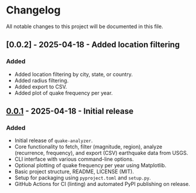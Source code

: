 # Changelog
All notable changes to this project will be documented in this file.

## [0.0.2] - 2025-04-18 - Added location filtering

### Added
- Added location filtering by city, state, or country.
- Added radius filtering.
- Added export to CSV.
- Added plot of quake frequency per year.

## [0.0.1] - 2025-04-18 - Initial release

### Added
- Initial release of `quake-analyzer`.
- Core functionality to fetch, filter (magnitude, region), analyze (recurrence, frequency), and export (CSV) earthquake data from USGS.
- CLI interface with various command-line options.
- Optional plotting of quake frequency per year using Matplotlib.
- Basic project structure, README, LICENSE (MIT).
- Setup for packaging using `pyproject.toml` and `setup.py`.
- GitHub Actions for CI (linting) and automated PyPI publishing on release.

[Unreleased]: https://github.com/danielhaim1/quake-analyzer/compare/v0.0.1...HEAD
[0.0.1]: https://github.com/danielhaim1/quake-analyzer/releases/tag/v0.0.1 